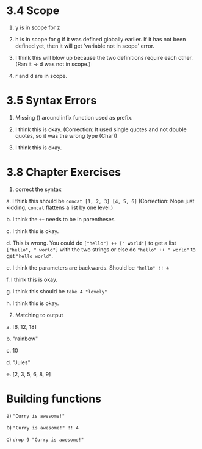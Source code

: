 # 3.4 Scope

1. y is in scope for z

2. h is in scope for g if it was defined globally earlier. If it has not been defined yet, then it will get 'variable not in scope' error.

3. I think this will blow up because the two definitions require each other. (Ran it -> d was not in scope.)

4. r and d are in scope.


# 3.5 Syntax Errors

1. Missing () around infix function used as prefix.

2. I think this is okay. (Correction: It used single quotes and not double quotes, so it was the wrong type (Char))

3. I think this is okay.


# 3.8 Chapter Exercises

1. correct the syntax

  a. I think this should be `concat [1, 2, 3] [4, 5, 6]` (Correction: Nope just kidding, `concat` flattens a list by one level.)

  b. I think the `++` needs to be in parentheses

  c. I think this is okay.

  d. This is wrong. You could do `["hello"] ++ [" world"]` to get a list `["hello", " world"]` with the two strings or else do `"hello" ++ " world"` to get `"hello world"`.

  e. I think the parameters are backwards. Should be `"hello" !! 4`

  f. I think this is okay.

  g. I think this should be `take 4 "lovely"`

  h. I think this is okay.

2. Matching to output

  a. [6, 12, 18]

  b. "rainbow"

  c. 10

  d. "Jules"

  e. [2, 3, 5, 6, 8, 9]

# Building functions

a) `"Curry is awesome!"`

b) `"Curry is awesome!" !! 4`

c) `drop 9 "Curry is awesome!"`



